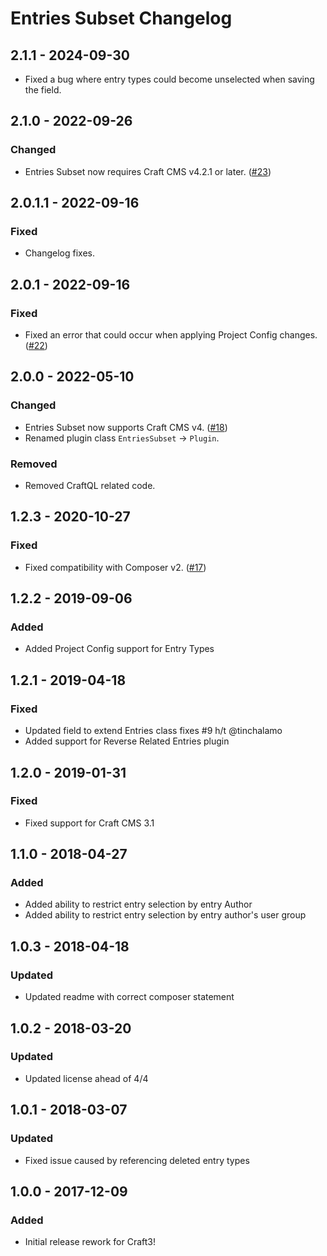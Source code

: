 # Entries Subset Changelog

## 2.1.1 - 2024-09-30

- Fixed a bug where entry types could become unselected when saving the field.

## 2.1.0 - 2022-09-26

### Changed
- Entries Subset now requires Craft CMS v4.2.1 or later. ([#23](https://github.com/nfourtythree/entriessubset/pull/23))

## 2.0.1.1 - 2022-09-16

### Fixed
- Changelog fixes.

## 2.0.1 - 2022-09-16

### Fixed
- Fixed an error that could occur when applying Project Config changes. ([#22](https://github.com/nfourtythree/entriessubset/issues/22))

## 2.0.0 - 2022-05-10

### Changed
- Entries Subset now supports Craft CMS v4. ([#18](https://github.com/nfourtythree/entriessubset/issues/18))
- Renamed plugin class `EntriesSubset` -> `Plugin`.

### Removed
- Removed CraftQL related code.

## 1.2.3 - 2020-10-27

### Fixed
- Fixed compatibility with Composer v2. ([#17](https://github.com/nfourtythree/entriessubset/issues/17))

## 1.2.2 - 2019-09-06

### Added
- Added Project Config support for Entry Types

## 1.2.1 - 2019-04-18

### Fixed
- Updated field to extend Entries class fixes #9 h/t @tinchalamo
- Added support for Reverse Related Entries plugin

## 1.2.0 - 2019-01-31

### Fixed
- Fixed support for Craft CMS 3.1

## 1.1.0 - 2018-04-27

### Added
- Added ability to restrict entry selection by entry Author
- Added ability to restrict entry selection by entry author's user group

## 1.0.3 - 2018-04-18

### Updated
- Updated readme with correct composer statement

## 1.0.2 - 2018-03-20

### Updated
- Updated license ahead of 4/4

## 1.0.1 - 2018-03-07

### Updated
- Fixed issue caused by referencing deleted entry types

## 1.0.0 - 2017-12-09

### Added
- Initial release rework for Craft3!
